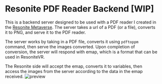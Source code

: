 # Resonite PDF Reader Backend [WIP]
This is a backend server designed to be used with a PDF reader I created in the [Resonite Metaverse](https://resonite.com/).
The server takes a url of a PDF (or a file), converts it to PNG, and serve it to the PDF reader.

The server works by taking in a PDF file, converts it using `pdftoppm` command, then serve the images converted. Upon completion of conversion, the server will respond with emap, which is a format that can be used in ResoniteVR.

The Resonite side will accept the emap, converts it to variables, then access the images from the server according to the data in the emap received.
![preview](./preview.jpg)
